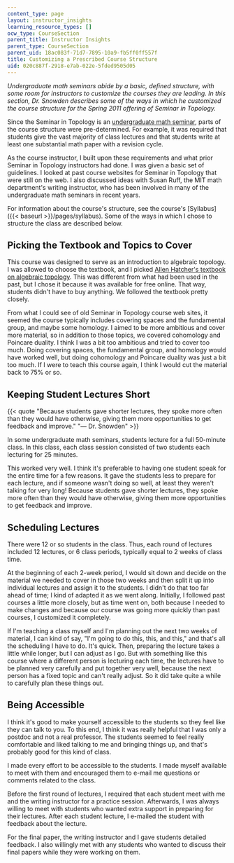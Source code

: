 ```yaml
---
content_type: page
layout: instructor_insights
learning_resource_types: []
ocw_type: CourseSection
parent_title: Instructor Insights
parent_type: CourseSection
parent_uid: 18ac083f-71d7-7895-10a9-fb5ff0ff557f
title: Customizing a Prescribed Course Structure
uid: 020c887f-2918-e7ab-022e-5fded9505d05
---
```


_Undergraduate math seminars abide by a basic, defined structure, with some room for instructors to customize the courses they are leading. In this section, Dr. Snowden describes some of the ways in which he customized the course structure for the Spring 2011 offering of Seminar in Topology._

Since the Seminar in Topology is an [undergraduate math seminar](http://mathcomm.org/courses/course-structure/), parts of the course structure were pre-determined. For example, it was required that students give the vast majority of class lectures and that students write at least one substantial math paper with a revision cycle.

As the course instructor, I built upon these requirements and what prior Seminar in Topology instructors had done. I was given a basic set of guidelines. I looked at past course websites for Seminar in Topology that were still on the web. I also discussed ideas with Susan Ruff, the MIT math department's writing instructor, who has been involved in many of the undergraduate math seminars in recent years.

For information about the course's structure, see the course's [Syllabus]({{< baseurl >}}/pages/syllabus). Some of the ways in which I chose to structure the class are described below.

Picking the Textbook and Topics to Cover
----------------------------------------

This course was designed to serve as an introduction to algebraic topology. I was allowed to choose the textbook, and I picked [Allen Hatcher's textbook on algebraic topology](http://www.math.cornell.edu/~hatcher/#ATI). This was different from what had been used in the past, but I chose it because it was available for free online. That way, students didn't have to buy anything. We followed the textbook pretty closely.

From what I could see of old Seminar in Topology course web sites, it seemed the course typically includes covering spaces and the fundamental group, and maybe some homology. I aimed to be more ambitious and cover more material, so in addition to those topics, we covered cohomology and Poincare duality. I think I was a bit too ambitious and tried to cover too much. Doing covering spaces, the fundamental group, and homology would have worked well, but doing cohomology and Poincare duality was just a bit too much. If I were to teach this course again, I think I would cut the material back to 75% or so.

Keeping Student Lectures Short
------------------------------

{{< quote "Because students gave shorter lectures, they spoke more often than they would have otherwise, giving them more opportunities to get feedback and improve." "— Dr. Snowden" >}}

In some undergraduate math seminars, students lecture for a full 50-minute class. In this class, each class session consisted of two students each lecturing for 25 minutes.

This worked very well. I think it's preferable to having one student speak for the entire time for a few reasons. It gave the students less to prepare for each lecture, and if someone wasn't doing so well, at least they weren't talking for very long! Because students gave shorter lectures, they spoke more often than they would have otherwise, giving them more opportunities to get feedback and improve.

Scheduling Lectures
-------------------

There were 12 or so students in the class. Thus, each round of lectures included 12 lectures, or 6 class periods, typically equal to 2 weeks of class time.

At the beginning of each 2-week period, I would sit down and decide on the material we needed to cover in those two weeks and then split it up into individual lectures and assign it to the students. I didn't do that too far ahead of time; I kind of adapted it as we went along. Initially, I followed past courses a little more closely, but as time went on, both because I needed to make changes and because our course was going more quickly than past courses, I customized it completely.

If I'm teaching a class myself and I'm planning out the next two weeks of material, I can kind of say, "I'm going to do this, this, and this," and that's all the scheduling I have to do. It's quick. Then, preparing the lecture takes a little while longer, but I can adjust as I go. But with something like this course where a different person is lecturing each time, the lectures have to be planned very carefully and put together very well, because the next person has a fixed topic and can't really adjust. So it did take quite a while to carefully plan these things out.

Being Accessible
----------------

I think it's good to make yourself accessible to the students so they feel like they can talk to you. To this end, I think it was really helpful that I was only a postdoc and not a real professor. The students seemed to feel really comfortable and liked talking to me and bringing things up, and that's probably good for this kind of class.

I made every effort to be accessible to the students. I made myself available to meet with them and encouraged them to e-mail me questions or comments related to the class.

Before the first round of lectures, I required that each student meet with me and the writing instructor for a practice session. Afterwards, I was always willing to meet with students who wanted extra support in preparing for their lectures. After each student lecture, I e-mailed the student with feedback about the lecture.

For the final paper, the writing instructor and I gave students detailed feedback. I also willingly met with any students who wanted to discuss their final papers while they were working on them.